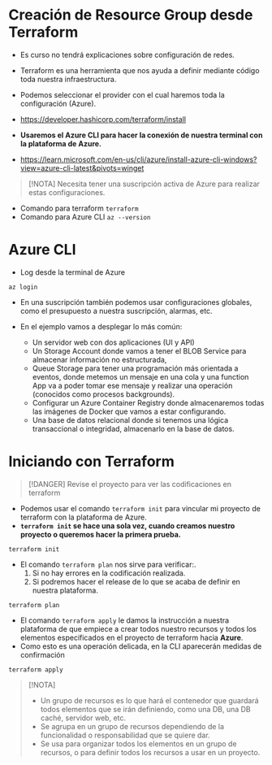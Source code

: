 
# Creación de Resource Group desde Terraform

- Es curso no tendrá explicaciones sobre configuración de redes.

- Terraform es una herramienta que nos ayuda a definir mediante código toda nuestra infraestructura.
- Podemos seleccionar el provider con el cual haremos toda la configuración (Azure).
- https://developer.hashicorp.com/terraform/install

- **Usaremos el Azure CLI para hacer la conexión de nuestra terminal con la plataforma de Azure.**
- https://learn.microsoft.com/en-us/cli/azure/install-azure-cli-windows?view=azure-cli-latest&pivots=winget

> [!NOTA]
> Necesita tener una suscripción activa de Azure para realizar estas configuraciones.

- Comando para terraform `terraform`
- Comando para Azure CLI `az --version`

# Azure CLI

- Log desde la terminal de Azure

 ```
 az login
```

- En una suscripción también podemos usar configuraciones globales, como el presupuesto a nuestra suscripción, alarmas, etc.

- En el ejemplo vamos a desplegar lo más común:
	- Un servidor web con dos aplicaciones (UI y API)
	- Un Storage Account donde vamos a tener el BLOB Service para almacenar información no estructurada, 
	- Queue Storage para tener una programación más orientada a eventos, donde metemos un mensaje en una cola y una function App va a poder tomar ese mensaje y realizar una operación (conocidos como procesos backgrounds).
	- Configurar un Azure Container Registry donde almacenaremos todas las imágenes de Docker que vamos a estar configurando.
	- Una base de datos relacional donde si tenemos una lógica transaccional o integridad, almacenarlo en la base de datos.

# Iniciando con Terraform


> [!DANGER]
> Revise el proyecto para ver las codificaciones en terraform

- Podemos usar el comando `terraform init` para vincular mi proyecto de terraform con la plataforma de Azure.
- **`terraform init` se hace una sola vez, cuando creamos nuestro proyecto o queremos hacer la primera prueba.**

```
terraform init
```

- El comando `terraform plan` nos sirve para verificar:.
	1. Si no hay errores en la codificación realizada.
	2. Si podremos hacer el release de lo que se acaba de definir en nuestra plataforma.

```
terraform plan
```

- El comando `terraform apply` le damos la instrucción a nuestra plataforma de que empiece a crear todos nuestro recursos y todos los elementos especificados en el proyecto de terraform hacia **Azure**.
- Como esto es una operación delicada, en la CLI aparecerán medidas de confirmación

```
terraform apply
```

> [!NOTA]
> - Un grupo de recursos es lo que hará el contenedor que guardará todos elementos que se irán definiendo, como una DB, una DB caché, servidor web, etc.
> - Se agrupa en un grupo de recursos dependiendo de la funcionalidad o responsabilidad que se quiere dar.
> - Se usa para organizar todos los elementos en un grupo de recursos, o para definir todos los recursos a usar en un proyecto.































